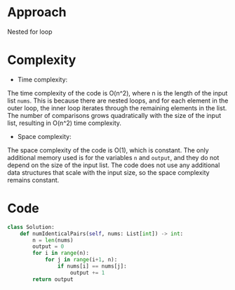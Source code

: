# Approach
<!-- Describe your approach to solving the problem. -->
Nested for loop

# Complexity

- Time complexity:
<!-- Add your time complexity here, e.g. $$O(n)$$ -->
The time complexity of the code is O(n^2), where n is the length of the input list `nums`. This is because there are nested loops, and for each element in the outer loop, the inner loop iterates through the remaining elements in the list. The number of comparisons grows quadratically with the size of the input list, resulting in O(n^2) time complexity.

- Space complexity:
<!-- Add your space complexity here, e.g. $$O(n)$$ -->
The space complexity of the code is O(1), which is constant. The only additional memory used is for the variables `n` and `output`, and they do not depend on the size of the input list. The code does not use any additional data structures that scale with the input size, so the space complexity remains constant.

# Code

```Python []
class Solution:
    def numIdenticalPairs(self, nums: List[int]) -> int:
        n = len(nums)
        output = 0
        for i in range(n):
            for j in range(i+1, n):
                if nums[i] == nums[j]:
                    output += 1
        return output

```
